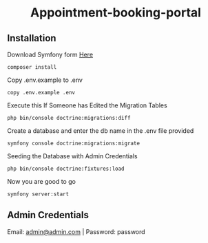 <h1 align="center"> Appointment-booking-portal </h1>

## Installation

Download Symfony form <a href="https://symfony.com/download">Here</a>

```
composer install
```

Copy .env.example to .env

```
copy .env.example .env
```

Execute this If Someone has Edited the Migration Tables

```
php bin/console doctrine:migrations:diff
```

Create a database and enter the db name in the .env file provided

```
symfony console doctrine:migrations:migrate
```

Seeding the Database with Admin Credentials

```
php bin/console doctrine:fixtures:load
```
Now you are good to go

```
symfony server:start
```

## Admin Credentials

Email: admin@admin.com | Password: password

